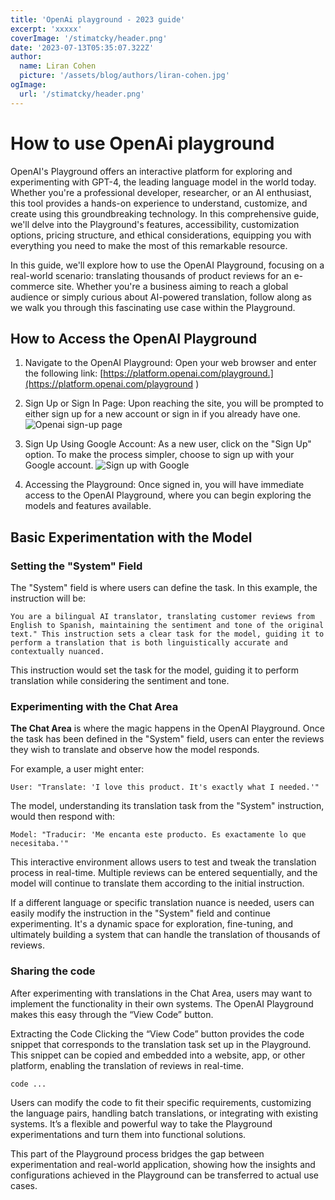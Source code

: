 ```yaml
---
title: 'OpenAi playground - 2023 guide'
excerpt: 'xxxxx'
coverImage: '/stimatcky/header.png'
date: '2023-07-13T05:35:07.322Z'
author:
  name: Liran Cohen
  picture: '/assets/blog/authors/liran-cohen.jpg'
ogImage:  
  url: '/stimatcky/header.png'
---
```


# How to use OpenAi playground
OpenAI's Playground offers an interactive platform for exploring and experimenting with GPT-4, the leading language model in the world today. Whether you're a professional developer, researcher, or an AI enthusiast, this tool provides a hands-on experience to understand, customize, and create using this groundbreaking technology. In this comprehensive guide, we'll delve into the Playground's features, accessibility, customization options, pricing structure, and ethical considerations, equipping you with everything you need to make the most of this remarkable resource.

In this guide, we'll explore how to use the OpenAI Playground, focusing on a real-world scenario: translating thousands of product reviews for an e-commerce site. Whether you're a business aiming to reach a global audience or simply curious about AI-powered translation, follow along as we walk you through this fascinating use case within the Playground.

## How to Access the OpenAI Playground

1. Navigate to the OpenAI Playground: Open your web browser and enter the following link: [https://platform.openai.com/playground.](https://platform.openai.com/playground  )
2. Sign Up or Sign In Page: Upon reaching the site, you will be prompted to either sign up for a new account or sign in if you already have one.
![Openai sign-up page](/openai-playground/open-ai-login.png)
3. Sign Up Using Google Account: As a new user, click on the "Sign Up" option. To make the process simpler, choose to sign up with your Google account.
![Sign up with Google](/openai-playground/google-sign-up.png)

4. Accessing the Playground: Once signed in, you will have immediate access to the OpenAI Playground, where you can begin exploring the models and features available.

## Basic Experimentation with the Model

### Setting the "System" Field

The "System" field is where users can define the task. In this example, the instruction will be: 
```
You are a bilingual AI translator, translating customer reviews from English to Spanish, maintaining the sentiment and tone of the original text." This instruction sets a clear task for the model, guiding it to perform a translation that is both linguistically accurate and contextually nuanced.
```
This instruction would set the task for the model, guiding it to perform translation while considering the sentiment and tone.

### Experimenting with the Chat Area

**The Chat Area** is where the magic happens in the OpenAI Playground. Once the task has been defined in the "System" field, users can enter the reviews they wish to translate and observe how the model responds.

For example, a user might enter:
```
User: "Translate: 'I love this product. It's exactly what I needed.'"
```
The model, understanding its translation task from the "System" instruction, would then respond with:
```
Model: "Traducir: 'Me encanta este producto. Es exactamente lo que necesitaba.'"
```
This interactive environment allows users to test and tweak the translation process in real-time. Multiple reviews can be entered sequentially, and the model will continue to translate them according to the initial instruction.

If a different language or specific translation nuance is needed, users can easily modify the instruction in the "System" field and continue experimenting. It's a dynamic space for exploration, fine-tuning, and ultimately building a system that can handle the translation of thousands of reviews.

### Sharing the code

After experimenting with translations in the Chat Area, users may want to implement the functionality in their own systems. The OpenAI Playground makes this easy through the “View Code” button.

Extracting the Code
Clicking the “View Code” button provides the code snippet that corresponds to the translation task set up in the Playground. This snippet can be copied and embedded into a website, app, or other platform, enabling the translation of reviews in real-time.

```
code ...
```
Users can modify the code to fit their specific requirements, customizing the language pairs, handling batch translations, or integrating with existing systems. It’s a flexible and powerful way to take the Playground experimentations and turn them into functional solutions.

This part of the Playground process bridges the gap between experimentation and real-world application, showing how the insights and configurations achieved in the Playground can be transferred to actual use cases.
